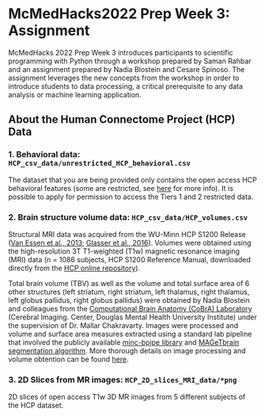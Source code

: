 
# McMedHacks2022 Prep Week 3: Assignment
McMedHacks 2022 Prep Week 3 introduces participants to scientific programming with Python through a workshop prepared by Saman Rahbar and an assignment prepared by Nadia Blostein and Cesare Spinoso. The assignment leverages the new concepts from the workshop in order to introduce students to data processing, a critical  prerequisite to any data analysis or machine learning application. 

## About the Human Connectome Project (HCP) Data

### 1. Behavioral data: `HCP_csv_data/unrestricted_HCP_behavioral.csv`

The dataset that you are being provided only contains the open access HCP behavioral features (some are restricted, see [here](https://wiki.humanconnectome.org/display/PublicData/HCP-YA+Data+Dictionary-+Updated+for+the+1200+Subject+Release#HCPYADataDictionaryUpdatedforthe1200SubjectRelease-Instrument:Demographics) for more info). It is possible to apply for permission to access the Tiers 1 and 2 restricted data.

### 2. Brain structure volume data: `HCP_csv_data/HCP_volumes.csv`

Structural MRI data was acquired from the WU-Minn HCP S1200 Release ([Van Essen et al., 2013](https://pubmed.ncbi.nlm.nih.gov/23684880/); [Glasser et al., 2016](https://pubmed.ncbi.nlm.nih.gov/27571196/)). Volumes were obtained using the high-resolution 3T T1-weighted (T1w) magnetic resonance imaging (MRI) data (n = 1086 subjects, HCP S1200 Reference Manual, downloaded directly from the [HCP online repository](https://db.humanconnectome.org/data/projects/HCP_1200)).

Total brain volume (TBV) as well as the volume and total surface area of 6 other structures (left striatum, right striatum, left thalamus, right thalamus, left globus pallidus, right globus pallidus) were obtained by Nadia Blostein and colleagues from the [Computational Brain Anatomy (CoBrA) Laboratory](https://cobralab.ca/) (Cerebral Imaging. Center, Douglas Mental Health University Institute) under the supervision of Dr. Mallar Chakravarty. Images were processed and volume and surface area measures extracted using a standard lab pipeline that involved the publicly available [minc-bpipe library](https://github.com/CoBrALab/minc-bpipe-library) and [MAGeTbrain segmentation algorithm](https://github.com/CobraLab/MAGeTbrain). More thorough details on image processing and volume obtention can be found [here](https://www.biorxiv.org/content/10.1101/2022.04.11.487874v1).

### 3. 2D Slices from MR images: `HCP_2D_slices_MRI_data/*png`

2D slices of open access T1w 3D MR images from 5 different subjects of the HCP dataset.

